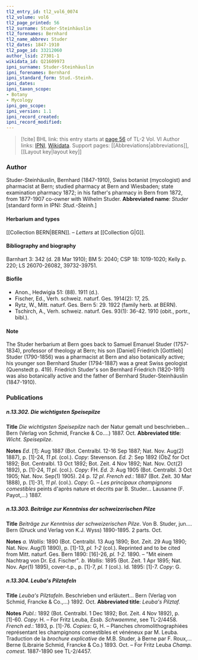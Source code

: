 ```yaml
---
tl2_entry_id: tl2_vol6_0074
tl2_volume: vol6
tl2_page_printed: 56
tl2_surname: Studer-Steinhäuslin
tl2_forenames: Bernhard
tl2_name_abbrev: Studer
tl2_dates: 1847-1910
tl2_page_id: 33212060
author_lsid: 27301-1
wikidata_id: Q21609973
ipni_surname: Studer-Steinhäuslin
ipni_forenames: Bernhard
ipni_standard_form: Stud.-Steinh.
ipni_dates: 
ipni_taxon_scope: 
- Botany
- Mycology
ipni_geo_scope: 
ipni_version: 1.1
ipni_record_created: 
ipni_record_modified:
---
```


> [!cite] BHL link: this entry starts at [page 56](https://www.biodiversitylibrary.org/page/33212060) of TL-2 Vol. VI
> Author links: [IPNI](https://www.ipni.org/a/27301-1), [Wikidata](https://www.wikidata.org/wiki/Q21609973). Support pages: [[Abbreviations|abbreviations]], [[Layout key|layout key]]

### Author

Studer-Steinhäuslin, Bernhard (1847-1910), Swiss botanist (mycologist) and pharmacist at Bern; studied pharmacy at Bern and Wiesbaden; state examination pharmacy 1872; in his father's pharmacy in Bern from 1872, from 1877-1907 co-owner with Wilhelm Studer. 
**Abbreviated name**: *Studer* \[standard form in IPNI: *Stud.-Steinh.*\]

#### Herbarium and types

[[Collection BERN|BERN]]. – *Letters* at [[Collection G|G]].

#### Bibliography and biography

Barnhart 3: 342 (d. 28 Mar 1910); BM 5: 2040; CSP 18: 1019-1020; Kelly p. 220; LS 26070-26082, 39732-39751.

#### Biofile

- Anon., Hedwigia 51: (88). 1911 (d.).
- Fischer, Ed., Verh. schweiz. naturf. Ges. 1914(2): 17, 25.
- Rytz, W., Mitt. naturf. Ges. Bern 5: 29. 1922 (family herb. at BERN).
- Tschirch, A., Verh. schweiz. naturf. Ges. 93(1): 36-42. 1910 (obit., portr., bibl.).

#### Note

The Studer herbarium at Bern goes back to Samuel Emanuel Studer (1757-1834), professor of theology at Bern; his son \[Daniel\] Friedrich \[Gottlieb\] Studer (1790-1856) was a pharmacist at Bern and also botanically active; his younger son Bernhard Studer (1794-1887) was a great Swiss geologist (Quenstedt p. 419). Friedrich Studer's son Bernhard Friedrich (1820-1911) was also botanically active and the father of Bernhard Studer-Steinhäuslin (1847-1910).

### Publications

##### n.13.302. Die wichtigsten Speisepilze

**Title**
*Die wichtigsten Speisepilze* nach der Natur gemalt und beschrieben... Bern (Verlag von Schmid, Francke & Co....) 1887. Oct.
**Abbreviated title**: *Wicht. Speisepilze*.

**Notes**
*Ed*. \[*1*\]: Aug 1887 (Bot. Centralbl. 12-16 Sep 1887; Nat. Nov. Aug(2) 1887), p. \[1\]-24, *11 pl*. (col.). *Copy*: Stevenson.
*Ed. 2*: Sep 1892 (ÖbZ for Oct 1892; Bot. Centralbl. 13 Oct 1892; Bot. Zeit. 4 Nov 1892; Nat. Nov. Oct(2) 1892), p. \[1\]-24, *11 pl*. (col.). *Copy*: FH.
*Ed. 3*: Aug 1905 (Bot. Centralbl. 3 Oct 1905; Nat. Nov. Sep(1) 1905). 24 p. *12 pl*.
*French ed*.: 1887 (Bot. Zeit. 30 Mar 1888), p. \[1\]-31, *11 pl*. (col.). *Copy*: G. – *Les principaux champignons comestibles* peints d'après nature et decrits par B. Studer... Lausanne (F. Payot,...) 1887.

##### n.13.303. Beiträge zur Kenntniss der schweizerischen Pilze

**Title**
*Beiträge zur Kenntniss der schweizerischen Pilze*. Von B. Studer, jun.... Bern (Druck und Verlag von K.J. Wyss) 1890-1895. 2 parts. Oct.

**Notes**
*a. Wallis*: 1890 (Bot. Centralbl. 13 Aug 1890; Bot. Zeit. 29 Aug 1890; Nat. Nov. Aug(1) 1890), p. \[1\]-13, *pl. 1-2* (col.). Reprinted and to be cited from Mitt. naturf. Ges. Bern 1890: \[16\]-26, *pl. 1-2.* 1890. – "Mit einem Nachtrag von Dr. Ed. Fischer".
*b. Wallis*: 1895 (Bot. Zeit. 1 Apr 1895; Nat. Nov. Apr(1) 1895), cover-t.p., p. \[1\]-7, *pl. 1* (col.). Id. 1895: \[1\]-7.
*Copy*: G.

##### n.13.304. Leuba's Pilztafeln

**Title**
*Leuba's Pilztafeln*. Beschrieben und erläutert... Bern (Verlag von Schmid, Francke & Co.,...) 1892. Oct.
**Abbreviated title**: *Leuba's Pilztaf.*

**Notes**
*Publ*.: 1892 (Bot. Centralbl. 1 Dec 1892; Bot. Zeit. 4 Nov 1892), p. \[1\]-60. *Copy*: H. – For Fritz Leuba, *Essb. Schwaemme*, see TL-2/4458.
*French ed*.: 1893, p. \[1\]-76. *Copies*: G, H. – Planches chromolithographiées représentant les champignons comestibles et vénéneux par M. Leuba. Traduction de la *brochure explicative* de M.B. Studer, à Berne par F. Roux,... Berne (Librairie Schmid, Francke & Co.) 1893. Oct. – For Fritz Leuba *Champ. comest.* 1887-1890 see TL-2/4457.

